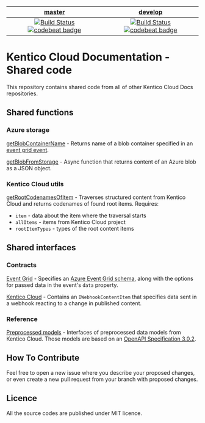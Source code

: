 | [master](https://github.com/KenticoDocs/cloud-docs-open-api-provider/tree/master) | [develop](https://github.com/KenticoDocs/cloud-docs-open-api-provider/tree/develop) |
|:---:|:---:|
| [![Build Status](https://travis-ci.com/KenticoDocs/cloud-docs-shared-code.svg?branch=master)](https://travis-ci.com/KenticoDocs/cloud-docs-shared-code) [![codebeat badge](https://codebeat.co/badges/5e2e635c-23e4-4ba7-b9d0-822aa723f1d0)](https://codebeat.co/projects/github-com-kenticodocs-cloud-docs-shared-code-master) | [![Build Status](https://travis-ci.com/KenticoDocs/cloud-docs-shared-code.svg?branch=develop)](https://travis-ci.com/KenticoDocs/cloud-docs-shared-code) [![codebeat badge](https://codebeat.co/badges/8d1a5ca9-e848-4e37-b03e-46ae72b9443d)](https://codebeat.co/projects/github-com-kenticodocs-cloud-docs-shared-code-develop) |

# Kentico Cloud Documentation - Shared code

This repository contains shared code from all of other Kentico Cloud Docs repositories.

## Shared functions

### Azure storage

[getBlobContainerName](https://github.com/KenticoDocs/cloud-docs-shared-code/blob/master/azureStorage/getBlobContainerName.ts) - Returns name of a blob container specified in an [event grid event](https://github.com/KenticoDocs/cloud-docs-shared-code/blob/master/contracts/eventGrid.ts#L26).

[getBlobFromStorage](https://github.com/KenticoDocs/cloud-docs-shared-code/blob/master/azureStorage/getBlobFromStorage.ts) - Async function that returns content of an Azure blob as a JSON object.

### Kentico Cloud utils

[getRootCodenamesOfItem](https://github.com/KenticoDocs/cloud-docs-shared-code/blob/master/cloudUtils/getRootCodenamesOfItem.ts) - Traverses structured content from Kentico Cloud and returns codenames of found root items. Requires:
 * `item` - data about the item where the traversal starts
 * `allItems` - items from Kentico Cloud project
 * `rootItemTypes` - types of the root content items

## Shared interfaces

### Contracts

[Event Grid](https://github.com/KenticoDocs/cloud-docs-shared-code/blob/master/contracts/eventGrid.ts) - Specifies an [Azure Event Grid schema](https://docs.microsoft.com/en-us/azure/event-grid/event-schema), along with the options for passed data in the event's `data` property.

[Kentico Cloud](https://github.com/KenticoDocs/cloud-docs-shared-code/blob/master/contracts/kenticoCloud.ts) - Contains an `IWebhookContentItem` that specifies data sent in a webhook reacting to a change in published content.

### Reference

[Preprocessed models](https://github.com/KenticoDocs/cloud-docs-shared-code/blob/master/reference/preprocessedModels.ts) - Interfaces of preprocessed data models from Kentico Cloud. Those models are based on an [OpenAPI Specification 3.0.2](https://github.com/OAI/OpenAPI-Specification).

## How To Contribute
Feel free to open a new issue where you describe your proposed changes, or even create a new pull request from your branch with proposed changes.

## Licence
All the source codes are published under MIT licence.
